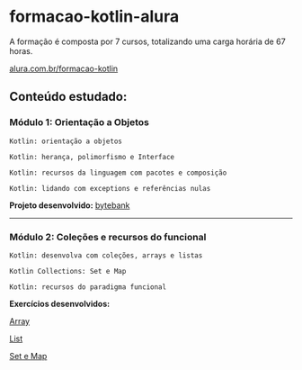 # formacao-kotlin-alura

A formação é composta por 7 cursos, totalizando uma carga horária de 67 horas. 

[alura.com.br/formacao-kotlin](https://www.alura.com.br/formacao-kotlin)

## Conteúdo estudado:

### Módulo 1: Orientação a Objetos

    Kotlin: orientação a objetos

    Kotlin: herança, polimorfismo e Interface

    Kotlin: recursos da linguagem com pacotes e composição

    Kotlin: lidando com exceptions e referências nulas



**Projeto desenvolvido:** [bytebank](./src/main/kotlin/br/com/alura/bytebank)

---


### Módulo 2: Coleções e recursos do funcional

    Kotlin: desenvolva com coleções, arrays e listas

    Kotlin Collections: Set e Map

    Kotlin: recursos do paradigma funcional

**Exercícios desenvolvidos:**

[Array](./src/main/kotlin/br/com/alura/array)

[List](./src/main/kotlin/br/com/alura/list)

[Set e Map](./src/main/kotlin/br/com/alura/collections)
